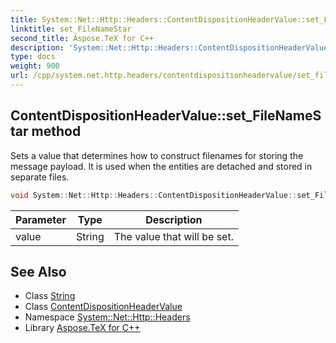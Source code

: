 ```yaml
---
title: System::Net::Http::Headers::ContentDispositionHeaderValue::set_FileNameStar method
linktitle: set_FileNameStar
second_title: Aspose.TeX for C++
description: 'System::Net::Http::Headers::ContentDispositionHeaderValue::set_FileNameStar method. Sets a value that determines how to construct filenames for storing the message payload. It is used when the entities are detached and stored in separate files in C++.'
type: docs
weight: 900
url: /cpp/system.net.http.headers/contentdispositionheadervalue/set_filenamestar/
---
```

## ContentDispositionHeaderValue::set_FileNameStar method


Sets a value that determines how to construct filenames for storing the message payload. It is used when the entities are detached and stored in separate files.

```cpp
void System::Net::Http::Headers::ContentDispositionHeaderValue::set_FileNameStar(String value)
```


| Parameter | Type | Description |
| --- | --- | --- |
| value | String | The value that will be set. |

## See Also

* Class [String](../../../system/string/)
* Class [ContentDispositionHeaderValue](../)
* Namespace [System::Net::Http::Headers](../../)
* Library [Aspose.TeX for C++](../../../)

